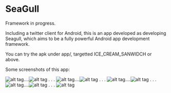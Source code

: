 SeaGull
=======
Framework in progress.

Including a twitter client for Android, this is an app developed as developing Seagull, which aims to be a fully powerful Android app development framework.

You can try the apk under app/, targetted ICE_CREAM_SANWIDCH or above.

Some screenshots of this app:

![alt tag](https://github.com/ShawnOceanHu/screenshots/blob/master/Seagull/Screenshot_2014-09-08-10-45-27.png)....![alt tag](https://github.com/ShawnOceanHu/screenshots/blob/master/Seagull/Screenshot_2014-09-08-10-49-06.png)
.
.
.
![alt tag](https://github.com/ShawnOceanHu/screenshots/blob/master/Seagull/Screenshot_2014-09-08-10-49-23.png)....![alt tag](https://github.com/ShawnOceanHu/screenshots/blob/master/Seagull/Screenshot_2014-09-08-10-49-33.png)
.
.
.
![alt tag](https://github.com/ShawnOceanHu/screenshots/blob/master/Seagull/Screenshot_2014-09-08-10-49-48.png)....![alt tag](https://github.com/ShawnOceanHu/screenshots/blob/master/Seagull/Screenshot_2014-09-08-10-50-28.png)
.
.
.
![alt tag](https://github.com/ShawnOceanHu/screenshots/blob/master/Seagull/Screenshot_2014-09-08-10-50-43.png)....![alt tag](https://github.com/ShawnOceanHu/screenshots/blob/master/Seagull/Screenshot_2014-09-08-10-51-26.png)
.
.
.
![alt tag](https://github.com/ShawnOceanHu/screenshots/blob/master/Seagull/Screenshot_2014-09-08-10-52-02.png)
